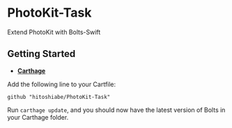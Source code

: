 # PhotoKit-Task

Extend PhotoKit with Bolts-Swift

## Getting Started
  
- **[Carthage](https://github.com/carthage/carthage)**

 Add the following line to your Cartfile:
 ```
 github "hitoshiabe/PhotoKit-Task"
 ```
 Run `carthage update`, and you should now have the latest version of Bolts in your Carthage folder.